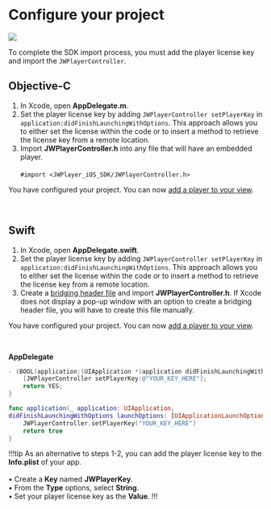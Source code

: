 # Configure your project

<img src="https://img.shields.io/badge/SDK-iOS%20v3-0AAC29.svg?logo=apple">

To complete the SDK import process, you must add the player license key and import the `JWPlayerController`.

## Objective-C

1. In Xcode, open **AppDelegate.m**.
2. Set the player license key by adding `JWPlayerController setPlayerKey` in `application:didFinishLaunchingWithOptions`.  This approach allows you to either set the license within the code or to insert a method to retrieve the license key from a remote location.
3. Import **JWPlayerController.h** into any file that will have an embedded player.<br/><br/>`#import <JWPlayer_iOS_SDK/JWPlayerController.h>`

You have configured your project. You can now [add a player to your view](../add-a-player-to-your-view).

<br/>

## Swift

1. In Xcode, open **AppDelegate.swift**.
2. Set the player license key by adding `JWPlayerController setPlayerKey` in `application:didFinishLaunchingWithOptions`. This approach allows you to either set the license within the code or to insert a method to retrieve the license key from a remote location.
3. Create a <a href="https://developer.apple.com/documentation/swift/imported_c_and_objective-c_apis/importing_objective-c_into_swift" target="_blank">bridging header file</a> and import **JWPlayerController.h**. If Xcode does not display a pop-up window with an option to create a bridging header file, you will have to create this file manually.

You have configured your project. You can now [add a player to your view](../add-a-player-to-your-view).


<br/>

**AppDelegate**

```Objective-C
- (BOOL)application:(UIApplication *)application didFinishLaunchingWithOptions:(NSDictionary *)launchOptions {
    [JWPlayerController setPlayerKey:@"YOUR_KEY_HERE"]; 
    return YES; 
}
```

```Swift
func application(_ application: UIApplication, 
didFinishLaunchingWithOptions launchOptions: [UIApplicationLaunchOptionsKey : Any]?) -> Bool {   
    JWPlayerController.setPlayerKey("YOUR_KEY_HERE") 
    return true
}
```

!!!tip
As an alternative to steps 1-2, you can add the player license key to the **Info.plist** of your app. <br/><br/>&bull; Create a **Key** named **JWPlayerKey**.<br/>&bull; From the **Type** options, select **String**.<br/>&bull; Set your player license key as the **Value**.
!!!
